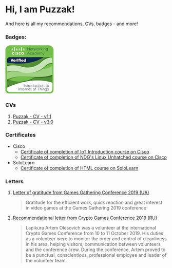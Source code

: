 # Hi, I am Puzzak!
And here is all my recommendations, CVs, badges - and more!
### Badges:
  ![Puzzak - Badge - Cisco - Introduction-to-IoT](/Puzzak%20-%20Badge%20-%20Cisco%20-%20Introduction-to-IoT%20-%20150px.png)
### CVs
  1. [Puzzak - CV - v1.1](/Puzzak%20-%20CV%20-%20v1.1.pdf)
  1. [Puzzak - CV - v3.0](/Puzzak%20-%20CV%20-%20v3.0.pdf)
### Certificates
 * Cisco
    * [Certificate of completion of IoT Introduction course on Cisco](/Puzzak%20-%20Certificate%20-%20Cisco%20-%20IoT_Introduction.pdf)
    * [Certificate of completion of NDG's Linux Unhatched course on Cisco](/Puzzak%20-%20Certificate%20-%20Cisco%20-%20NDG%20Linux%20Unhatched.pdf)
  * SoloLearn
    * [Certificate of completion of HTML course on SoloLearn](/Puzzak%20-%20Certificate%20-%20SoloLearn%20-%20HTML.pdf)
### Letters
  1. [Letter of gratitude from Games Gathering Conference 2019 (UA)](/Puzzak%20-%20Letter%20-%20GGC%20-%20Gratitude.pdf)
      > Gratitude for the efficient work, quick reaction and great interest in video games at the Games Gathering 2019 conference
  1. [Recommendational letter from Crypto Games Conference 2019 (RU)](/Puzzak%20-%20Letter%20-%20CGC%20-%20Recommendation.pdf)
      > Lapikura Artem Olesovich was a volunteer at the international Crypto Games Conference from 10 to 11 October 2019. His duties as a volunteer were to monitor the order and control of cleanliness in his area, helping visitors, communication between volunteers and the conference crew. During the conference, Artem proved to be a punctual, conscientious, professional employee and leader of the volunteer team.
